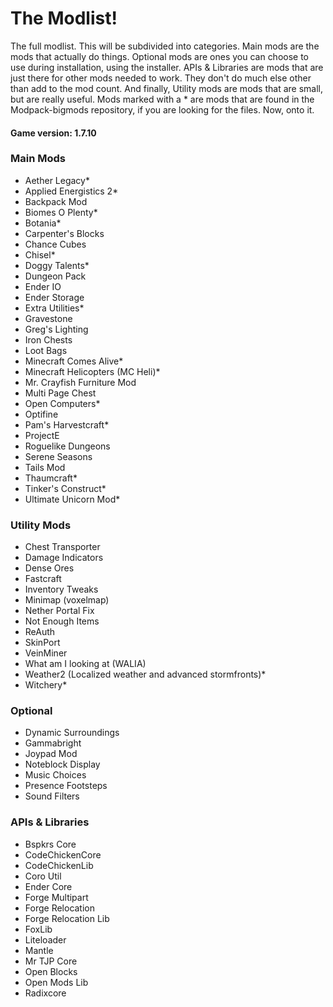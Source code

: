# The Modlist!

The full modlist. This will be subdivided into categories. Main mods are the mods that actually do things.
Optional mods are ones you can choose to use during installation, using the installer.
APIs & Libraries are mods that are just there for other mods needed to work. 
They don't do much else other than add to the mod count.  And finally, Utility mods are mods that are small, but are really useful.
Mods marked with a \* are mods that are found in the Modpack-bigmods repository, if you are looking for the files. Now, onto it.

#### Game version: 1.7.10

### Main Mods

- Aether Legacy*
- Applied Energistics 2*
- Backpack Mod
- Biomes O Plenty*
- Botania*
- Carpenter's Blocks
- Chance Cubes
- Chisel*
- Doggy Talents*
- Dungeon Pack
- Ender IO
- Ender Storage
- Extra Utilities*
- Gravestone
- Greg's Lighting
- Iron Chests
- Loot Bags
- Minecraft Comes Alive*
- Minecraft Helicopters (MC Heli)*
- Mr. Crayfish Furniture Mod
- Multi Page Chest
- Open Computers*
- Optifine
- Pam's Harvestcraft*
- ProjectE
- Roguelike Dungeons
- Serene Seasons
- Tails Mod
- Thaumcraft*
- Tinker's Construct*
- Ultimate Unicorn Mod*


### Utility Mods
- Chest Transporter
- Damage Indicators
- Dense Ores
- Fastcraft
- Inventory Tweaks
- Minimap (voxelmap)
- Nether Portal Fix
- Not Enough Items
- ReAuth
- SkinPort
- VeinMiner
- What am I looking at (WALIA)
- Weather2 (Localized weather and advanced stormfronts)*
- Witchery*


### Optional 
- Dynamic Surroundings
- Gammabright
- Joypad Mod
- Noteblock Display
- Music Choices
- Presence Footsteps
- Sound Filters


### APIs & Libraries
- Bspkrs Core
- CodeChickenCore
- CodeChickenLib
- Coro Util
- Ender Core
- Forge Multipart
- Forge Relocation
- Forge Relocation Lib
- FoxLib
- Liteloader
- Mantle
- Mr TJP Core
- Open Blocks
- Open Mods Lib
- Radixcore